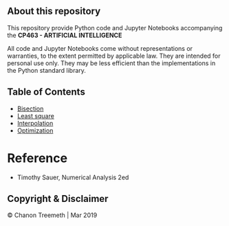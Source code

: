 ## About this repository

This repository provide Python code and Jupyter Notebooks accompanying the **CP463 - ARTIFICIAL INTELLIGENCE**

All code and Jupyter Notebooks come without representations or warranties, to the extent permitted by applicable law. They are intended for personal use only. They may be less efficient than the implementations in the Python standard library.

## Table of Contents

* [Bisection](https://github.com/chatreejs/py4numerical-analysis/blob/master/01-solve-equation.ipynb)
* [Least square](https://github.com/chatreejs/py4numerical-analysis/blob/master/02-least-squares.ipynb)
* [Interpolation](https://github.com/chatreejs/py4numerical-analysis/blob/master/03-Interpolation.ipynb)
* [Optimization](https://github.com/chatreejs/py4numerical-analysis/blob/master/04-optimization.ipynb)

# Reference
- Timothy Sauer, Numerical Analysis 2ed

## Copyright & Disclaimer
© Chanon Treemeth | Mar 2019
